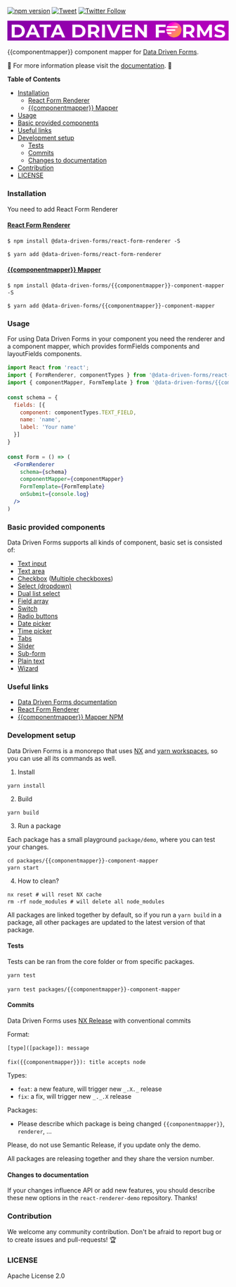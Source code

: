 [![npm version](https://badge.fury.io/js/%40data-driven-forms%2F{{componentmapper}}-component-mapper.svg)](https://badge.fury.io/js/%40data-driven-forms%2F{{componentmapper}}-component-mapper)
[![Tweet](https://img.shields.io/twitter/url/https/github.com/tterb/hyde.svg?style=social)](https://twitter.com/intent/tweet?text=Check%20DataDrivenForms%20React%20library%21%20https%3A%2F%2Fdata-driven-forms.org%2F&hashtags=react,opensource,datadrivenforms)
[![Twitter Follow](https://img.shields.io/twitter/follow/DataDrivenForms.svg?style=social)](https://twitter.com/DataDrivenForms)

[![Data Driven Form logo](https://raw.githubusercontent.com/data-driven-forms/react-forms/master/images/logo.png)](https://data-driven-forms.org/)

{{componentmapper}} component mapper for [Data Driven Forms](https://github.com/data-driven-forms/react-forms).

:book: For more information please visit the [documentation](https://data-driven-forms.org/). :book:

**Table of Contents**

- [Installation](#installation)
  - [React Form Renderer](#react-form-renderer)
  - [{{componentmapper}} Mapper](#componentmapper-mapper)
- [Usage](#usage)
- [Basic provided components](#basic-provided-components)
- [Useful links](#useful-links)
- [Development setup](#development-setup)
  - [Tests](#tests)
  - [Commits](#commits)
  - [Changes to documentation](#changes-to-documentation)
- [Contribution](#contribution)
- [LICENSE](#license)

### Installation

You need to add React Form Renderer

#### [React Form Renderer](https://www.npmjs.com/package/@data-driven-forms/react-form-renderer)

```console
$ npm install @data-driven-forms/react-form-renderer -S
```

```console
$ yarn add @data-driven-forms/react-form-renderer
```

#### [{{componentmapper}} Mapper](https://data-driven-forms.org/mappers/{{componentmapper}}-component-mapper)

```console
$ npm install @data-driven-forms/{{componentmapper}}-component-mapper -S
```

```console
$ yarn add @data-driven-forms/{{componentmapper}}-component-mapper
```


### Usage

For using Data Driven Forms in your component you need the renderer and a component mapper, which provides formFields components and layoutFields components.

```jsx
import React from 'react';
import { FormRenderer, componentTypes } from '@data-driven-forms/react-form-renderer';
import { componentMapper, FormTemplate } from '@data-driven-forms/{{componentmapper}}-component-mapper';

const schema = {
  fields: [{
    component: componentTypes.TEXT_FIELD,
    name: 'name',
    label: 'Your name'
  }]
}

const Form = () => (
  <FormRenderer
    schema={schema}
    componentMapper={componentMapper}
    FormTemplate={FormTemplate}
    onSubmit={console.log}
  />
)
```

### Basic provided components

Data Driven Forms supports all kinds of component, basic set is consisted of:

- [Text input](https://data-driven-forms.org/mappers/text-field?mapper={{componentmapper}})
- [Text area](https://data-driven-forms.org/mappers/textarea?mapper={{componentmapper}})
- [Checkbox](https://data-driven-forms.org/mappers/checkbox?mapper={{componentmapper}}) ([Multiple checkboxes](https://data-driven-forms.org/mappers/checkbox-multiple?mapper={{componentmapper}}))
- [Select (dropdown)](https://data-driven-forms.org/mappers/select?mapper={{componentmapper}})
- [Dual list select](https://data-driven-forms.org/mappers/dual-list-select?mapper={{componentmapper}})
- [Field array](https://data-driven-forms.org/mappers/field-array?mapper={{componentmapper}})
- [Switch](https://data-driven-forms.org/mappers/switch?mapper={{componentmapper}})
- [Radio buttons](https://data-driven-forms.org/mappers/radio?mapper={{componentmapper}})
- [Date picker](https://data-driven-forms.org/mappers/date-picker?mapper={{componentmapper}})
- [Time picker](https://data-driven-forms.org/mappers/time-picker?mapper={{componentmapper}})
- [Tabs](https://data-driven-forms.org/mappers/tabs?mapper={{componentmapper}})
- [Slider](https://data-driven-forms.org/mappers/slider?mapper={{componentmapper}})
- [Sub-form](https://data-driven-forms.org/mappers/sub-form?mapper={{componentmapper}})
- [Plain text](https://data-driven-forms.org/mappers/plain-text?mapper={{componentmapper}})
- [Wizard](https://data-driven-forms.org/mappers/wizard?mapper={{componentmapper}})

### Useful links

- [Data Driven Forms documentation](https://data-driven-forms.org/)
- [React Form Renderer](https://www.npmjs.com/package/@data-driven-forms/react-form-renderer)
- [{{componentmapper}} Mapper NPM](https://www.npmjs.com/package/@data-driven-forms/{{componentmapper}}-component-mapper)


### Development setup

Data Driven Forms is a monorepo that uses [NX](https://nx.dev/) and [yarn workspaces](https://classic.yarnpkg.com/blog/2017/08/02/introducing-workspaces/), so you can use all its commands as well.

1. Install

```console
yarn install
```

2. Build

```console
yarn build
```

3. Run a package

Each package has a small playground `package/demo`, where you can test your changes.

```console
cd packages/{{componentmapper}}-component-mapper
yarn start
```

4. How to clean?

```console
nx reset # will reset NX cache
rm -rf node_modules # will delete all node_modules
```

All packages are linked together by default, so if you run a `yarn build` in a package, all other packages are updated to the latest version of that package.

#### Tests

Tests can be ran from the core folder or from specific packages.

```console
yarn test

yarn test packages/{{componentmapper}}-component-mapper
```

#### Commits

Data Driven Forms uses [NX Release](https://nx.dev/features/manage-releases) with conventional commits

Format:

```
[type]([package]): message

fix({{componentmapper}}): title accepts node
```

Types:
- `feat`: a new feature, will trigger new `_.X._` release
- `fix`: a fix, will trigger new `_._.X` release

Packages:
- Please describe which package is being changed `{{componentmapper}}`, `renderer`, ...

Please, do not use Semantic Release, if you update only the demo.

All packages are releasing together and they share the version number.

#### Changes to documentation

If your changes influence API or add new features, you should describe these new options in the `react-renderer-demo` repository. Thanks!

### Contribution

We welcome any community contribution. Don't be afraid to report bug or to create issues and pull-requests! :trophy:

### LICENSE

Apache License 2.0